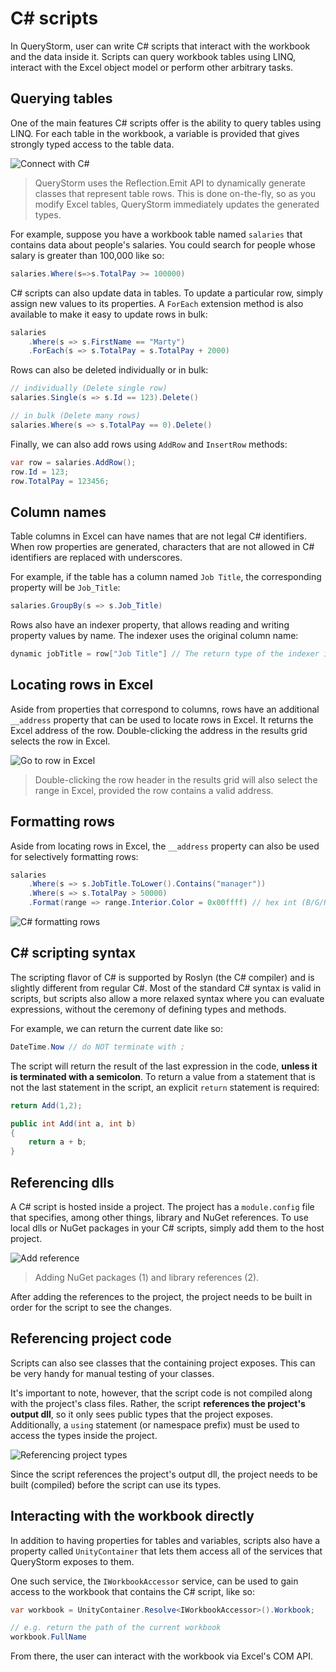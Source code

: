 # C# scripts

In QueryStorm, user can write C# scripts that interact with the workbook and the data inside it. Scripts can query workbook tables using LINQ, interact with the Excel object model or perform other arbitrary tasks.

## Querying tables

One of the main features C# scripts offer is the ability to query tables using LINQ. For each table in the workbook, a variable is provided that gives strongly typed access to the table data.

![Connect with C#](../Images/cs_querying.gif)

> QueryStorm uses the Reflection.Emit API to dynamically generate classes that represent table rows. This is done on-the-fly, so as you modify Excel tables, QueryStorm immediately updates the generated types.

For example, suppose you have a workbook table named `salaries` that contains data about people's salaries. You could search for people whose salary is greater than 100,000 like so:

```csharp
salaries.Where(s=>s.TotalPay >= 100000)
```

C# scripts can also update data in tables. To update a particular row, simply assign new values to its properties. A `ForEach` extension method is also available to make it easy to update rows in bulk:

```csharp
salaries
    .Where(s => s.FirstName == "Marty")
    .ForEach(s => s.TotalPay = s.TotalPay + 2000)
```

Rows can also be deleted individually or in bulk:

```csharp
// individually (Delete single row)
salaries.Single(s => s.Id == 123).Delete()

// in bulk (Delete many rows)
salaries.Where(s => s.TotalPay == 0).Delete()
```

Finally, we can also add rows using `AddRow` and `InsertRow` methods:

```csharp
var row = salaries.AddRow();
row.Id = 123;
row.TotalPay = 123456;
```

## Column names

Table columns in Excel can have names that are not legal C# identifiers. When row properties are generated, characters that are not allowed in C# identifiers are replaced with underscores.

For example, if the table has a column named `Job Title`, the corresponding property will be `Job_Title`:

```csharp
salaries.GroupBy(s => s.Job_Title)
```

Rows also have an indexer property, that allows reading and writing property values by name. The indexer uses the original column name:

``` csharp
dynamic jobTitle = row["Job Title"] // The return type of the indexer is `dynamic`.
```

## Locating rows in Excel

Aside from properties that correspond to columns, rows have an additional `__address` property that can be used to locate rows in Excel. It returns the Excel address of the row. Double-clicking the address in the results grid selects the row in Excel.

![Go to row in Excel](../Images/cs_double_click_address.gif)

> Double-clicking the row header in the results grid will also select the range in Excel, provided the row contains a valid address.

## Formatting rows

Aside from locating rows in Excel, the `__address` property can also be used for selectively formatting rows:

```csharp
salaries
	.Where(s => s.JobTitle.ToLower().Contains("manager"))
	.Where(s => s.TotalPay > 50000)
	.Format(range => range.Interior.Color = 0x00ffff) // hex int (B/G/R)
```

![C# formatting rows](../Images/cs_format_rows.png)

<!-- todo: Cells() method -->

## C# scripting syntax

The scripting flavor of C# is supported by Roslyn (the C# compiler) and is slightly different from regular C#. Most of the standard C# syntax is valid in scripts, but scripts also allow a more relaxed syntax where you can evaluate expressions, without the ceremony of defining types and methods.

For example, we can return the current date like so:

```csharp
DateTime.Now // do NOT terminate with ;
``` 
The script will return the result of the last expression in the code, **unless it is terminated with a semicolon**. To return a value from a statement that is not the last statement in the script, an explicit `return` statement is required:

```csharp
return Add(1,2);

public int Add(int a, int b)
{
	return a + b;
}

```

## Referencing dlls

A C# script is hosted inside a project. The project has a `module.config` file that specifies, among other things, library and NuGet references. To use local dlls or NuGet packages in your C# scripts, simply add them to the host project.

![Add reference](../Images/add_reference_context_menu.png)

> Adding NuGet packages (1) and library references (2).

After adding the references to the project, the project needs to be built in order for the script to see the changes.

## Referencing project code

Scripts can also see classes that the containing project exposes. This can be very handy for manual testing of your classes.

It's important to note, however, that the script code is not compiled along with the project's class files. Rather, the script **references the project's output dll**, so it only sees public types that the project exposes. Additionally, a `using` statement (or namespace prefix) must be used to access the types inside the project.

![Referencing project types](../Images/cs_script_project_type.png)

Since the script references the project's output dll, the project needs to be built (compiled) before the script can use its types.

## Interacting with the workbook directly

In addition to having properties for tables and variables, scripts also have a property called `UnityContainer` that lets them access all of the services that QueryStorm exposes to them.

One such service, the `IWorkbookAccessor` service, can be used to gain access to the workbook that contains the C# script, like so:

```csharp
var workbook = UnityContainer.Resolve<IWorkbookAccessor>().Workbook;

// e.g. return the path of the current workbook
workbook.FullName
```

From there, the user can interact with the workbook via Excel's COM API.
